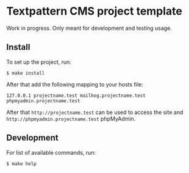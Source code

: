 Textpattern CMS project template
=====

Work in progress. Only meant for development and testing usage.

Install
-----

To set up the project, run:

```shell
$ make install
```

After that add the following mapping to your hosts file:

```
127.0.0.1 projectname.test mailhog.projectname.test phpmyadmin.projectname.test
```

After that `http://projectname.test` can be used to access the site
and `http://phpmyadmin.projectname.test` phpMyAdmin.

Development
-----

For list of available commands, run:

```shell
$ make help
```
